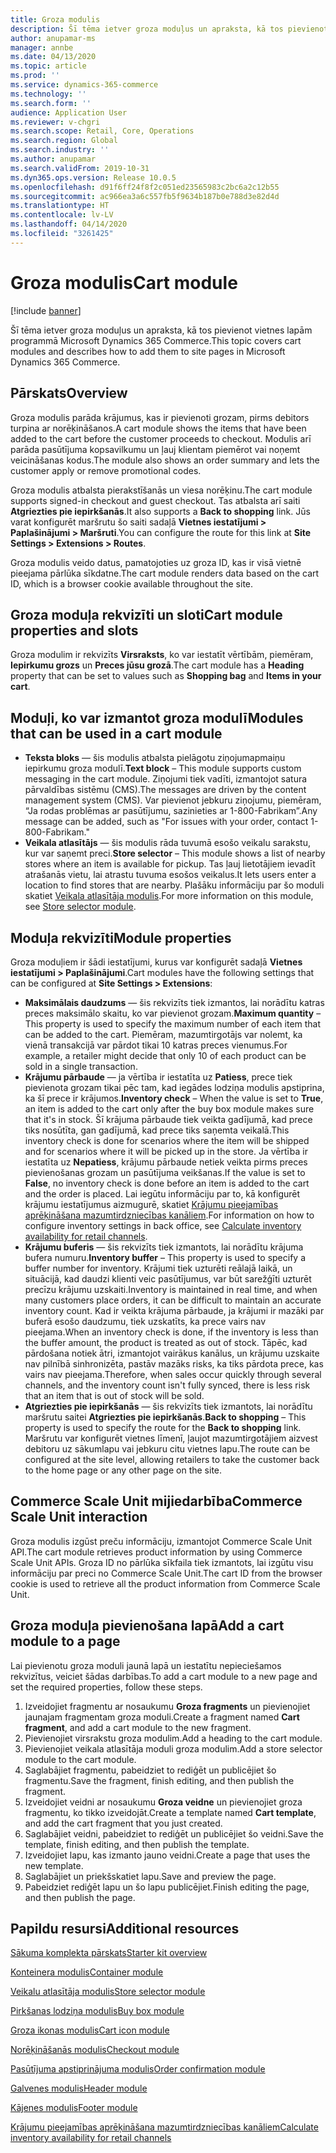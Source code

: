 ```yaml
---
title: Groza modulis
description: Šī tēma ietver groza moduļus un apraksta, kā tos pievienot vietnes lapām programmā Microsoft Dynamics 365 Commerce.
author: anupamar-ms
manager: annbe
ms.date: 04/13/2020
ms.topic: article
ms.prod: ''
ms.service: dynamics-365-commerce
ms.technology: ''
ms.search.form: ''
audience: Application User
ms.reviewer: v-chgri
ms.search.scope: Retail, Core, Operations
ms.search.region: Global
ms.search.industry: ''
ms.author: anupamar
ms.search.validFrom: 2019-10-31
ms.dyn365.ops.version: Release 10.0.5
ms.openlocfilehash: d91f6ff24f8f2c051ed23565983c2bc6a2c12b55
ms.sourcegitcommit: ac966ea3a6c557fb5f9634b187b0e788d3e82d4d
ms.translationtype: HT
ms.contentlocale: lv-LV
ms.lasthandoff: 04/14/2020
ms.locfileid: "3261425"
---
```

# <a name="cart-module"></a><span data-ttu-id="f0106-103">Groza modulis</span><span class="sxs-lookup"><span data-stu-id="f0106-103">Cart module</span></span>

[!include [banner](includes/banner.md)]

<span data-ttu-id="f0106-104">Šī tēma ietver groza moduļus un apraksta, kā tos pievienot vietnes lapām programmā Microsoft Dynamics 365 Commerce.</span><span class="sxs-lookup"><span data-stu-id="f0106-104">This topic covers cart modules and describes how to add them to site pages in Microsoft Dynamics 365 Commerce.</span></span>

## <a name="overview"></a><span data-ttu-id="f0106-105">Pārskats</span><span class="sxs-lookup"><span data-stu-id="f0106-105">Overview</span></span>

<span data-ttu-id="f0106-106">Groza modulis parāda krājumus, kas ir pievienoti grozam, pirms debitors turpina ar norēķināšanos.</span><span class="sxs-lookup"><span data-stu-id="f0106-106">A cart module shows the items that have been added to the cart before the customer proceeds to checkout.</span></span> <span data-ttu-id="f0106-107">Modulis arī parāda pasūtījuma kopsavilkumu un ļauj klientam piemērot vai noņemt veicināšanas kodus.</span><span class="sxs-lookup"><span data-stu-id="f0106-107">The module also shows an order summary and lets the customer apply or remove promotional codes.</span></span>

<span data-ttu-id="f0106-108">Groza modulis atbalsta pierakstīšanās un viesa norēķinu.</span><span class="sxs-lookup"><span data-stu-id="f0106-108">The cart module supports signed-in checkout and guest checkout.</span></span> <span data-ttu-id="f0106-109">Tas atbalsta arī saiti **Atgriezties pie iepirkšanās**.</span><span class="sxs-lookup"><span data-stu-id="f0106-109">It also supports a **Back to shopping** link.</span></span> <span data-ttu-id="f0106-110">Jūs varat konfigurēt maršrutu šo saiti sadaļā **Vietnes iestatījumi \> Paplašinājumi \> Maršruti**.</span><span class="sxs-lookup"><span data-stu-id="f0106-110">You can configure the route for this link at **Site Settings \> Extensions \> Routes**.</span></span>

<span data-ttu-id="f0106-111">Groza modulis veido datus, pamatojoties uz groza ID, kas ir visā vietnē pieejama pārlūka sīkdatne.</span><span class="sxs-lookup"><span data-stu-id="f0106-111">The cart module renders data based on the cart ID, which is a browser cookie available throughout the site.</span></span>

## <a name="cart-module-properties-and-slots"></a><span data-ttu-id="f0106-112">Groza moduļa rekvizīti un sloti</span><span class="sxs-lookup"><span data-stu-id="f0106-112">Cart module properties and slots</span></span>

<span data-ttu-id="f0106-113">Groza modulim ir rekvizīts **Virsraksts**, ko var iestatīt vērtībām, piemēram, **Iepirkumu grozs** un **Preces jūsu grozā**.</span><span class="sxs-lookup"><span data-stu-id="f0106-113">The cart module has a **Heading** property that can be set to values such as **Shopping bag** and **Items in your cart**.</span></span> 

## <a name="modules-that-can-be-used-in-a-cart-module"></a><span data-ttu-id="f0106-114">Moduļi, ko var izmantot groza modulī</span><span class="sxs-lookup"><span data-stu-id="f0106-114">Modules that can be used in a cart module</span></span>

- <span data-ttu-id="f0106-115">**Teksta bloks** — šis modulis atbalsta pielāgotu ziņojumapmaiņu iepirkumu groza modulī.</span><span class="sxs-lookup"><span data-stu-id="f0106-115">**Text block** – This module supports custom messaging in the cart module.</span></span> <span data-ttu-id="f0106-116">Ziņojumi tiek vadīti, izmantojot satura pārvaldības sistēmu (CMS).</span><span class="sxs-lookup"><span data-stu-id="f0106-116">The messages are driven by the content management system (CMS).</span></span> <span data-ttu-id="f0106-117">Var pievienot jebkuru ziņojumu, piemēram, “Ja rodas problēmas ar pasūtījumu, sazinieties ar 1-800-Fabrikam”.</span><span class="sxs-lookup"><span data-stu-id="f0106-117">Any message can be added, such as "For issues with your order, contact 1-800-Fabrikam."</span></span>
- <span data-ttu-id="f0106-118">**Veikala atlasītājs** — šis modulis rāda tuvumā esošo veikalu sarakstu, kur var saņemt preci.</span><span class="sxs-lookup"><span data-stu-id="f0106-118">**Store selector** – This module shows a list of nearby stores where an item is available for pickup.</span></span> <span data-ttu-id="f0106-119">Tas ļauj lietotājiem ievadīt atrašanās vietu, lai atrastu tuvuma esošos veikalus.</span><span class="sxs-lookup"><span data-stu-id="f0106-119">It lets users enter a location to find stores that are nearby.</span></span> <span data-ttu-id="f0106-120">Plašāku informāciju par šo moduli skatiet [Veikala atlasītāja modulis](store-selector.md).</span><span class="sxs-lookup"><span data-stu-id="f0106-120">For more information on this module, see [Store selector module](store-selector.md).</span></span>


## <a name="module-properties"></a><span data-ttu-id="f0106-121">Moduļa rekvizīti</span><span class="sxs-lookup"><span data-stu-id="f0106-121">Module properties</span></span>

<span data-ttu-id="f0106-122">Groza moduļiem ir šādi iestatījumi, kurus var konfigurēt sadaļā **Vietnes iestatījumi \> Paplašinājumi**.</span><span class="sxs-lookup"><span data-stu-id="f0106-122">Cart modules have the following settings that can be configured at **Site Settings \> Extensions**:</span></span>

- <span data-ttu-id="f0106-123">**Maksimālais daudzums** — šis rekvizīts tiek izmantos, lai norādītu katras preces maksimālo skaitu, ko var pievienot grozam.</span><span class="sxs-lookup"><span data-stu-id="f0106-123">**Maximum quantity** – This property is used to specify the maximum number of each item that can be added to the cart.</span></span> <span data-ttu-id="f0106-124">Piemēram, mazumtirgotājs var nolemt, ka vienā transakcijā var pārdot tikai 10 katras preces vienumus.</span><span class="sxs-lookup"><span data-stu-id="f0106-124">For example, a retailer might decide that only 10 of each product can be sold in a single transaction.</span></span>
- <span data-ttu-id="f0106-125">**Krājumu pārbaude** — ja vērtība ir iestatīta uz **Patiess**, prece tiek pievienota grozam tikai pēc tam, kad iegādes lodziņa modulis apstiprina, ka šī prece ir krājumos.</span><span class="sxs-lookup"><span data-stu-id="f0106-125">**Inventory check** – When the value is set to **True**, an item is added to the cart only after the buy box module makes sure that it's in stock.</span></span> <span data-ttu-id="f0106-126">Šī krājuma pārbaude tiek veikta gadījumā, kad prece tiks nosūtīta, gan gadījumā, kad prece tiks saņemta veikalā.</span><span class="sxs-lookup"><span data-stu-id="f0106-126">This inventory check is done for scenarios where the item will be shipped and for scenarios where it will be picked up in the store.</span></span> <span data-ttu-id="f0106-127">Ja vērtība ir iestatīta uz **Nepatiess**, krājumu pārbaude netiek veikta pirms preces pievienošanas grozam un pasūtījuma veikšanas.</span><span class="sxs-lookup"><span data-stu-id="f0106-127">If the value is set to **False**, no inventory check is done before an item is added to the cart and the order is placed.</span></span> <span data-ttu-id="f0106-128">Lai iegūtu informāciju par to, kā konfigurēt krājumu iestatījumus aizmugurē, skatiet [Krājumu pieejamības aprēķināšana mazumtirdzniecības kanāliem](calculated-inventory-retail-channels.md).</span><span class="sxs-lookup"><span data-stu-id="f0106-128">For information on how to configure inventory settings in back office, see [Calculate inventory availability for retail channels](calculated-inventory-retail-channels.md).</span></span>
- <span data-ttu-id="f0106-129">**Krājumu buferis** — šis rekvizīts tiek izmantots, lai norādītu krājuma bufera numuru.</span><span class="sxs-lookup"><span data-stu-id="f0106-129">**Inventory buffer** – This property is used to specify a buffer number for inventory.</span></span> <span data-ttu-id="f0106-130">Krājumi tiek uzturēti reālajā laikā, un situācijā, kad daudzi klienti veic pasūtījumus, var būt sarežģīti uzturēt precīzu krājumu uzskaiti.</span><span class="sxs-lookup"><span data-stu-id="f0106-130">Inventory is maintained in real time, and when many customers place orders, it can be difficult to maintain an accurate inventory count.</span></span> <span data-ttu-id="f0106-131">Kad ir veikta krājuma pārbaude, ja krājumi ir mazāki par buferā esošo daudzumu, tiek uzskatīts, ka prece vairs nav pieejama.</span><span class="sxs-lookup"><span data-stu-id="f0106-131">When an inventory check is done, if the inventory is less than the buffer amount, the product is treated as out of stock.</span></span> <span data-ttu-id="f0106-132">Tāpēc, kad pārdošana notiek ātri, izmantojot vairākus kanālus, un krājumu uzskaite nav pilnībā sinhronizēta, pastāv mazāks risks, ka tiks pārdota prece, kas vairs nav pieejama.</span><span class="sxs-lookup"><span data-stu-id="f0106-132">Therefore, when sales occur quickly through several channels, and the inventory count isn't fully synced, there is less risk that an item that is out of stock will be sold.</span></span>
- <span data-ttu-id="f0106-133">**Atgriezties pie iepirkšanās** — šis rekvizīts tiek izmantots, lai norādītu maršrutu saitei **Atgriezties pie iepirkšanās**.</span><span class="sxs-lookup"><span data-stu-id="f0106-133">**Back to shopping** – This property is used to specify the route for the **Back to shopping** link.</span></span> <span data-ttu-id="f0106-134">Maršrutu var konfigurēt vietnes līmenī, ļaujot mazumtirgotājiem aizvest debitoru uz sākumlapu vai jebkuru citu vietnes lapu.</span><span class="sxs-lookup"><span data-stu-id="f0106-134">The route can be configured at the site level, allowing retailers to take the customer back to the home page or any other page on the site.</span></span>

## <a name="commerce-scale-unit-interaction"></a><span data-ttu-id="f0106-135">Commerce Scale Unit mijiedarbība</span><span class="sxs-lookup"><span data-stu-id="f0106-135">Commerce Scale Unit interaction</span></span>

<span data-ttu-id="f0106-136">Groza modulis izgūst preču informāciju, izmantojot Commerce Scale Unit API.</span><span class="sxs-lookup"><span data-stu-id="f0106-136">The cart module retrieves product information by using Commerce Scale Unit APIs.</span></span> <span data-ttu-id="f0106-137">Groza ID no pārlūka sīkfaila tiek izmantots, lai izgūtu visu informāciju par preci no Commerce Scale Unit.</span><span class="sxs-lookup"><span data-stu-id="f0106-137">The cart ID from the browser cookie is used to retrieve all the product information from Commerce Scale Unit.</span></span>

## <a name="add-a-cart-module-to-a-page"></a><span data-ttu-id="f0106-138">Groza moduļa pievienošana lapā</span><span class="sxs-lookup"><span data-stu-id="f0106-138">Add a cart module to a page</span></span>

<span data-ttu-id="f0106-139">Lai pievienotu groza moduli jaunā lapā un iestatītu nepieciešamos rekvizītus, veiciet šādas darbības.</span><span class="sxs-lookup"><span data-stu-id="f0106-139">To add a cart module to a new page and set the required properties, follow these steps.</span></span>

1. <span data-ttu-id="f0106-140">Izveidojiet fragmentu ar nosaukumu **Groza fragments** un pievienojiet jaunajam fragmentam groza moduli.</span><span class="sxs-lookup"><span data-stu-id="f0106-140">Create a fragment named **Cart fragment**, and add a cart module to the new fragment.</span></span>
1. <span data-ttu-id="f0106-141">Pievienojiet virsrakstu groza modulim.</span><span class="sxs-lookup"><span data-stu-id="f0106-141">Add a heading to the cart module.</span></span>
1. <span data-ttu-id="f0106-142">Pievienojiet veikala atlasītāja moduli groza modulim.</span><span class="sxs-lookup"><span data-stu-id="f0106-142">Add a store selector module to the cart module.</span></span>
1. <span data-ttu-id="f0106-143">Saglabājiet fragmentu, pabeidziet to rediģēt un publicējiet šo fragmentu.</span><span class="sxs-lookup"><span data-stu-id="f0106-143">Save the fragment, finish editing, and then publish the fragment.</span></span>
1. <span data-ttu-id="f0106-144">Izveidojiet veidni ar nosaukumu **Groza veidne** un pievienojiet groza fragmentu, ko tikko izveidojāt.</span><span class="sxs-lookup"><span data-stu-id="f0106-144">Create a template named **Cart template**, and add the cart fragment that you just created.</span></span>
1. <span data-ttu-id="f0106-145">Saglabājiet veidni, pabeidziet to rediģēt un publicējiet šo veidni.</span><span class="sxs-lookup"><span data-stu-id="f0106-145">Save the template, finish editing, and then publish the template.</span></span>
1. <span data-ttu-id="f0106-146">Izveidojiet lapu, kas izmanto jauno veidni.</span><span class="sxs-lookup"><span data-stu-id="f0106-146">Create a page that uses the new template.</span></span>
1. <span data-ttu-id="f0106-147">Saglabājiet un priekšskatiet lapu.</span><span class="sxs-lookup"><span data-stu-id="f0106-147">Save and preview the page.</span></span>
1. <span data-ttu-id="f0106-148">Pabeidziet rediģēt lapu un šo lapu publicējiet.</span><span class="sxs-lookup"><span data-stu-id="f0106-148">Finish editing the page, and then publish the page.</span></span>

## <a name="additional-resources"></a><span data-ttu-id="f0106-149">Papildu resursi</span><span class="sxs-lookup"><span data-stu-id="f0106-149">Additional resources</span></span>

[<span data-ttu-id="f0106-150">Sākuma komplekta pārskats</span><span class="sxs-lookup"><span data-stu-id="f0106-150">Starter kit overview</span></span>](starter-kit-overview.md)

[<span data-ttu-id="f0106-151">Konteinera modulis</span><span class="sxs-lookup"><span data-stu-id="f0106-151">Container module</span></span>](add-container-module.md)

[<span data-ttu-id="f0106-152">Veikalu atlasītāja modulis</span><span class="sxs-lookup"><span data-stu-id="f0106-152">Store selector module</span></span>](store-selector.md)

[<span data-ttu-id="f0106-153">Pirkšanas lodziņa modulis</span><span class="sxs-lookup"><span data-stu-id="f0106-153">Buy box module</span></span>](add-buy-box.md)

[<span data-ttu-id="f0106-154">Groza ikonas modulis</span><span class="sxs-lookup"><span data-stu-id="f0106-154">Cart icon module</span></span>](cart-icon-module.md)

[<span data-ttu-id="f0106-155">Norēķināšanās modulis</span><span class="sxs-lookup"><span data-stu-id="f0106-155">Checkout module</span></span>](add-checkout-module.md)

[<span data-ttu-id="f0106-156">Pasūtījuma apstiprinājuma modulis</span><span class="sxs-lookup"><span data-stu-id="f0106-156">Order confirmation module</span></span>](order-confirmation-module.md)

[<span data-ttu-id="f0106-157">Galvenes modulis</span><span class="sxs-lookup"><span data-stu-id="f0106-157">Header module</span></span>](author-header-module.md)

[<span data-ttu-id="f0106-158">Kājenes modulis</span><span class="sxs-lookup"><span data-stu-id="f0106-158">Footer module</span></span>](author-footer-module.md)

[<span data-ttu-id="f0106-159">Krājumu pieejamības aprēķināšana mazumtirdzniecības kanāliem</span><span class="sxs-lookup"><span data-stu-id="f0106-159">Calculate inventory availability for retail channels</span></span>](calculated-inventory-retail-channels.md)
